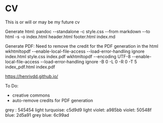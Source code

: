 # CV
This is or will or may be my future cv

Generate html:
pandoc --standalone -c style.css --from markdown --to html -s -o index.html header.html footer.html index.md

Generate PDF: Need to remove the credit for the PDF generation in the html
wkhtmltopdf --enable-local-file-access --load-error-handling ignore index.html style.css index.pdf
wkhtmltopdf --encoding UTF-8 --enable-local-file-access --load-error-handling ignore -B 0 -L 0 -R 0 -T 5 index_pdf.html index.pdf


https://henrivdd.github.io/

To Do:
- creative commons
- auto-remove credits for PDF generation

grey : 545454
light turquoise: c5d9d9
light violet: a985bb
violet: 50548f
blue: 2d5a91
grey blue: 6c99ad
